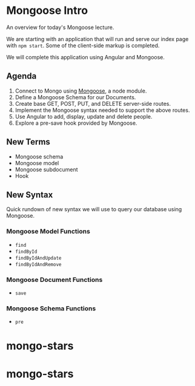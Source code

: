 # Mongoose Intro
An overview for today's Mongoose lecture.

We are starting with an application that will run and serve our
index page with `npm start`. Some of the client-side markup is completed.

We will complete this application using Angular and Mongoose.

## Agenda

1. Connect to Mongo using [Mongoose](http://mongoosejs.com/), a node module.
2. Define a Mongoose Schema for our Documents.
3. Create base GET, POST, PUT, and DELETE server-side routes.
4. Implement the Mongoose syntax needed to support the above routes.
5. Use Angular to add, display, update and delete people.
6. Explore a pre-save hook provided by Mongoose.

## New Terms

* Mongoose schema
* Mongoose model
* Mongoose subdocument
* Hook

## New Syntax

Quick rundown of new syntax we will use to query our database using Mongoose.

### Mongoose Model Functions

* `find`
* `findById`
* `findByIdAndUpdate`
* `findByIdAndRemove`

### Mongoose Document Functions

* `save`

### Mongoose Schema Functions

* `pre`
# mongo-stars
# mongo-stars
